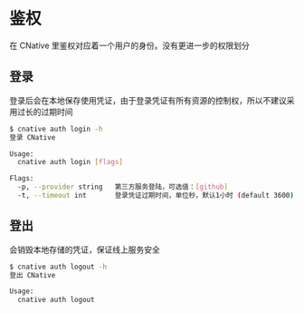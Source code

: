 # 鉴权
在 CNative 里鉴权对应着一个用户的身份。没有更进一步的权限划分

## 登录
登录后会在本地保存使用凭证，由于登录凭证有所有资源的控制权，所以不建议采用过长的过期时间

```sh
$ cnative auth login -h
登录 CNative

Usage:
  cnative auth login [flags]

Flags:
  -p, --provider string   第三方服务登陆，可选值：[github]
  -t, --timeout int       登录凭证过期时间，单位秒，默认1小时 (default 3600)
```


## 登出
会销毁本地存储的凭证，保证线上服务安全

```sh
$ cnative auth logout -h
登出 CNative

Usage:
  cnative auth logout
```